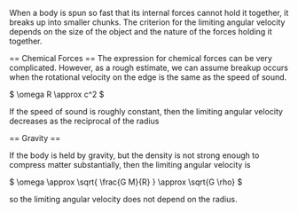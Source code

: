 When a body is spun so fast that its internal forces cannot hold it together, it breaks up into smaller chunks. The criterion for the limiting angular velocity depends on the size of the object and the nature of the forces holding it together.

== Chemical Forces ==
The expression for chemical forces can be very complicated. However, as a rough estimate, we can assume breakup occurs when the rotational velocity on the edge is the same as the speed of sound.

$ \omega R \approx c^2  $ 

If the speed of sound is roughly constant, then the limiting angular velocity decreases as the reciprocal of the radius

== Gravity ==

If the body is held by gravity, but the density is not strong enough to compress matter substantially, then the limiting angular velocity is

$ \omega \approx \sqrt{ \frac{G M}{R} } \approx \sqrt{G \rho} $

so the limiting angular velocity does not depend on the radius.